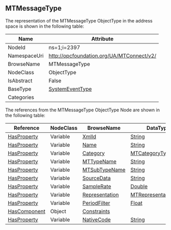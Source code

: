 <!-- objecttype -->
## MTMessageType
  
<!-- end of text -->
The representation of the MTMessageType ObjectType in the address space is shown in the following table:  

|Name|Attribute|
|---|---|
|NodeId|ns=1;i=2397|
|NamespaceUri|http://opcfoundation.org/UA/MTConnect/v2/|
|BrowseName|MTMessageType|
|NodeClass|ObjectType|
|IsAbstract|False|
|BaseType|[SystemEventType](../../../Core/ObjectTypes/SystemEventType/readme.md)|
|Categories||

The references from the MTMessageType ObjectType Node are shown in the following table:  

|Reference|NodeClass|BrowseName|DataType|TypeDefinition|ModellingRule|
|---|---|---|---|---|---|
|[HasProperty](../../../Core/ReferenceTypes/HasProperty/readme.md)|Variable|[XmlId](#XmlId)|[String](../../../Core/DataTypes/String/readme.md)|[PropertyType](../../../Core/VariableTypes/PropertyType/readme.md)|[Mandatory](../../../Core/Objects/Mandatory/readme.md)|
|[HasProperty](../../../Core/ReferenceTypes/HasProperty/readme.md)|Variable|[Name](#Name)|[String](../../../Core/DataTypes/String/readme.md)|[PropertyType](../../../Core/VariableTypes/PropertyType/readme.md)|[Optional](../../../Core/Objects/Optional/readme.md)|
|[HasProperty](../../../Core/ReferenceTypes/HasProperty/readme.md)|Variable|[Category](#Category)|[MTCategoryType](../../DataTypes/MTCategoryType/readme.md)|[PropertyType](../../../Core/VariableTypes/PropertyType/readme.md)|[Mandatory](../../../Core/Objects/Mandatory/readme.md)|
|[HasProperty](../../../Core/ReferenceTypes/HasProperty/readme.md)|Variable|[MTTypeName](#MTTypeName)|[String](../../../Core/DataTypes/String/readme.md)|[PropertyType](../../../Core/VariableTypes/PropertyType/readme.md)|[Mandatory](../../../Core/Objects/Mandatory/readme.md)|
|[HasProperty](../../../Core/ReferenceTypes/HasProperty/readme.md)|Variable|[MTSubTypeName](#MTSubTypeName)|[String](../../../Core/DataTypes/String/readme.md)|[PropertyType](../../../Core/VariableTypes/PropertyType/readme.md)|[Optional](../../../Core/Objects/Optional/readme.md)|
|[HasProperty](../../../Core/ReferenceTypes/HasProperty/readme.md)|Variable|[SourceData](#SourceData)|[String](../../../Core/DataTypes/String/readme.md)|[PropertyType](../../../Core/VariableTypes/PropertyType/readme.md)|[Optional](../../../Core/Objects/Optional/readme.md)|
|[HasProperty](../../../Core/ReferenceTypes/HasProperty/readme.md)|Variable|[SampleRate](#SampleRate)|[Double](../../../Core/DataTypes/Double/readme.md)|[PropertyType](../../../Core/VariableTypes/PropertyType/readme.md)|[Optional](../../../Core/Objects/Optional/readme.md)|
|[HasProperty](../../../Core/ReferenceTypes/HasProperty/readme.md)|Variable|[Representation](#Representation)|[MTRepresentationType](../../DataTypes/MTRepresentationType/readme.md)|[PropertyType](../../../Core/VariableTypes/PropertyType/readme.md)|[Optional](../../../Core/Objects/Optional/readme.md)|
|[HasProperty](../../../Core/ReferenceTypes/HasProperty/readme.md)|Variable|[PeriodFilter](#PeriodFilter)|[Float](../../../Core/DataTypes/Float/readme.md)|[PropertyType](../../../Core/VariableTypes/PropertyType/readme.md)|[Optional](../../../Core/Objects/Optional/readme.md)|
|[HasComponent](../../../Core/ReferenceTypes/HasComponent/readme.md)|Object|[Constraints](#Constraints)||[MTConstraintType](../../ObjectTypes/MTConstraintType/readme.md)|[Optional](../../../Core/Objects/Optional/readme.md)|
|[HasProperty](../../../Core/ReferenceTypes/HasProperty/readme.md)|Variable|[NativeCode](#NativeCode)|[String](../../../Core/DataTypes/String/readme.md)|[PropertyType](../../../Core/VariableTypes/PropertyType/readme.md)|[Optional](../../../Core/Objects/Optional/readme.md)|


